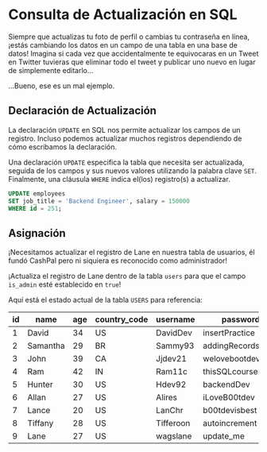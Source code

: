 # Consulta de Actualización en SQL

Siempre que actualizas tu foto de perfil o cambias tu contraseña en línea, ¡estás cambiando los datos en un campo de una tabla en una base de datos! Imagina si cada vez que accidentalmente te equivocaras en un Tweet en Twitter tuvieras que eliminar todo el tweet y publicar uno nuevo en lugar de simplemente editarlo...

...Bueno, ese es un mal ejemplo.

## Declaración de Actualización

La declaración `UPDATE` en SQL nos permite actualizar los campos de un registro. Incluso podemos actualizar muchos registros dependiendo de cómo escribamos la declaración.

Una declaración `UPDATE` especifica la tabla que necesita ser actualizada, seguida de los campos y sus nuevos valores utilizando la palabra clave `SET`. Finalmente, una cláusula `WHERE` indica el(los) registro(s) a actualizar.

```sql
UPDATE employees
SET job_title = 'Backend Engineer', salary = 150000
WHERE id = 251;
```

## Asignación

¡Necesitamos actualizar el registro de Lane en nuestra tabla de usuarios, él fundó CashPal pero ni siquiera es reconocido como administrador!

¡Actualiza el registro de Lane dentro de la tabla `users` para que el campo `is_admin` esté establecido en `true`!

Aquí está el estado actual de la tabla `USERS` para referencia:

| id  | name     | age | country_code | username | password         | is_admin |
|-----|----------|-----|--------------|----------|------------------|----------|
| 1   | David    | 34  | US           | DavidDev | insertPractice   | 0        |
| 2   | Samantha | 29  | BR           | Sammy93  | addingRecords!   | 0        |
| 3   | John     | 39  | CA           | Jjdev21  | welovebootdev    | 0        |
| 4   | Ram      | 42  | IN           | Ram11c   | thisSQLcourserocks | 0        |
| 5   | Hunter   | 30  | US           | Hdev92   | backendDev       | 0        |
| 6   | Allan    | 27  | US           | Alires   | iLoveB00tdev     | 1        |
| 7   | Lance    | 20  | US           | LanChr   | b00tdevisbest    | 0        |
| 8   | Tiffany  | 28  | US           | Tifferoon | autoincrement    | 1        |
| 9   | Lane     | 27  | US           | wagslane | update_me        | 0        |
